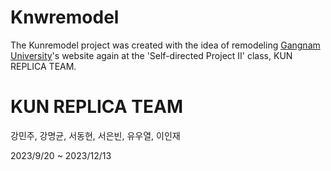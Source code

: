 # Knwremodel
The Kunremodel project was created with the idea of remodeling <a href="https://web.kangnam.ac.kr/">Gangnam University</a>'s website again at the 'Self-directed Project II' class, KUN REPLICA TEAM.
# KUN REPLICA TEAM
강민주, 강명균, 서동현, 서은빈, 유우열, 이인재

2023/9/20 ~ 2023/12/13


